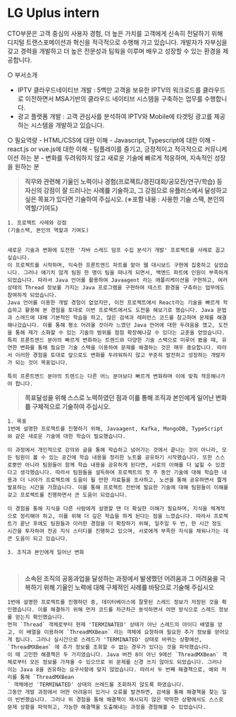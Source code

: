# LG Uplus intern



CTO부문은 고객 중심의 사용자 경험, 더 높은 가치를 고객에게 신속히 전달하기 위해 디지털 트랜스포메이션과 혁신을 적극적으로 수행해 가고 있습니다.
개발자가 자부심을 갖고 경력을 개발하고 더 높은 전문성과 팀웍을 이루며 배우고 성장할 수 있는 환경을 제공합니다.

○ 부서소개

- IPTV 클라우드네이티브 개발 : 5백만 고객을 보유한 IPTV의 워크로드를 클라우드로 이전하면서 MSA기반의 클라우드 네이티브 시스템을 구축하는 업무를 수행합니다.
- 광고 플랫폼 개발 : 고객 관심사를 분석하여 IPTV와 Mobile에 타겟팅 광고를 제공하는 시스템을 개발하고 있습니다.

○ 필요역량
\- HTML/CSS에 대한 이해
\- Javascript, Typescript에 대한 이해
\- react.js or vue.js에 대한 이해
\- 팀플레이를 즐기고, 긍정적이고 적극적으로 커뮤니케이션 하는 분
\- 변화를 두려워하지 않고 새로운 기술에 빠르게 적응하며, 지속적인 성장을 원하는 분



>**직무와 관련해 기울인 노력이나 경험(프로젝트/경진대회/공모전/연구/학습) 등 자신의 강점이 잘 드러나는 사례를 기술하고, 그 강점으로 유플러스에서 달성하고 싶은 목표가 있다면 기술하여 주십시오. (※포함 내용 : 사용한 기술 스택, 본인의 역할/기여도)** 

```korean
1. 프로젝트 사례와 강점 
(기술스택, 본인의 역할과 기여도)


새로운 기술과 변화에 도전한 '자바 스레드 덤프 수집 분석기 개발' 프로젝트를 사례로 꼽고 싶습니다.
이 프로젝트를 시작하며, 익숙한 프론트엔드 파트를 맡아 웹 대시보드 구현에 집중하고 싶었습니다. 그러나 얘기치 않게 팀원 한 명이 팀을 떠나게 되면서, 백엔드 파트에 인원이 부족하게 되었습니다. 따라서 Java 언어를 활용하여 Javaagent 라는 애플리케이션을 구현하고, 여러 상태의 Thread 정보를 가지는 Java 프로그램을 구현하여 테스트 환경을 구축하는 업무에도 참여하게 되었습니다.
Java 언어를 이용한 개발 경험이 없었지만, 이전 프로젝트에서 React라는 기술을 빠르게 학습하고 활용해 본 경험을 토대로 이번 프로젝트에서도 도전을 해보기로 했습니다. Java 문법과 스레드에 대해 기본적인 학습을 하고, 많은 검색과 레퍼런스 코드를 참고하며 문제를 해결해나갔습니다. 이를 통해 평소 어려울 것이라 느꼈던 Java 언어에 대한 두려움을 깼고, 도전을 통해 제가 소화할 수 있는 기술의 범위를 점점 확장해나갈 수 있다는 교훈을 얻었습니다.
특히 프론트엔드 분야의 빠르게 변화하는 트렌드와 다양한 기술 스택으로 미루어 봤을 때, 유연한 변화를 통해 필요한 기술 스택을 이용하여 문제를 해결하는 것은 매우 중요합니다. 따라서 이러한 경험을 토대로 앞으로도 변화를 두려워하지 않고 꾸준히 발전하고 성장하는 개발자가 되는 것이 목표입니다.

특히 프론트엔드 분야의 트렌드는 다른 어느 분야보다 빠르게 변화하며 이에 맞춰 적응해나가야 합니다. 
```





>**목표달성을 위해 스스로 노력하였던 점과 이를 통해 조직과 본인에게 일어난 변화를 구체적으로 기술하여 주십시오.**

```
1. 목표
1번에 설명한 프로젝트를 진행하기 위해, Javaagent, Kafka, MongoDB, TypeScript 와 같은 새로운 기술에 대한 학습이 필요했습니다.

이 과정에서 개인적으로 강의와 글을 통해 학습하고 넘어가는 것에서 끝나는 것이 아니라, 모든 팀원이 볼 수 있는 공간에 학습 내용을 정리한 노트를 공유하기 시작했습니다. 또한 스스로뿐만 아니라 팀원들이 함께 학습 내용을 공유하게 된다면, 서로의 이해를 더 넓힐 수 있겠다고 생각했습니다. 따라서 팀원들을 설득하여 프로젝트의 첫 주 동안 기술에 대해 학습한 내용과 더 나아가 프로젝트에 도움이 될 만한 자료들을 조사하고, 노션을 통해 공유하면서 짧게 발표하는 시간을 가졌습니다. 이를 통해 프로젝트 전반에 필요한 기술에 대해 팀원들이 이해를 갖고 프로젝트를 진행하면서 큰 도움이 되었습니다.

이 경험을 통해 지식을 다른 사람에게 설명할 땐 더 확실한 이해가 필요하며, 지식을 체계적으로 정리해야 하고, 이를 위해 더 깊은 학습을 하게 된다는 점을 느꼈습니다. 따라서 프로젝트가 끝난 후에도 팀원들과 이러한 경험을 더 확장하기 위해, 일주일 두 번, 한 시간 정도 시간을 투자하여 전공 지식 스터디를 진행하고 있으며, 서로에게 부족한 지식을 채워나가는 데 큰 도움이 되고 있습니다. 

3. 조직과 본인에게 일어난 변화 



```



>**소속된 조직의 공동과업을 달성하는 과정에서 발생했던 어려움과 그 어려움을 극복하기 위해 기울인 노력에 대해 구체적인 사례를 바탕으로 기술해 주십시오**

```
1번에 설명한 프로젝트를 진행하던 중, 데이터베이스에 잘못된 스레드 정보가 저장된 것을 확인했습니다. 이를 해결하기 위해 먼저 코드를 차근차근 분석하면서 어떤 방식으로 스레드 정보를 얻는지 확인했습니다.
먼저 `Thread` 객체로부터 현재 'TERMINATED' 상태가 아닌 스레드의 아이디 배열을 얻고, 이 배열을 이용하여 `ThreadMXBean` 라는 객체에 요청하여 필요한 추가 정보를 얻어오게 됩니다. 그러나 실시간으로 스레드가 'TERMINATED' 상태로 바뀌는 상황에선, `ThreadMXBean` 에 추가 정보를 조회할 수 없는 경우가 있다는 것을 파악했습니다.
이 때 고민한 해결책은 두 가지였습니다. Java 버전 8이 아닌 9에선 `ThreadMXBean` 객체로부터 모든 정보를 가져올 수 있으므로 위 문제를 신경 쓰지 않아도 되었습니다. 그러나 이는 Java 8을 권유하는 요구사항에 맞지 않았습니다. 따라서 두 번째 해결책으로, 예외 처리를 통해 `ThreadMXBean
` 객체에선 'TERMINATED' 상태의 쓰레드를 조회하지 않도록 하였습니다.
그동안 개발 과정에서 어떤 어려움이 있거나 오류를 발견하면, 검색을 통해 해결책을 찾는 일이 빈번했습니다. 그러나 위 경험을 통해 해결책이 제시되지 않은 막막한 상황에서도 스스로 문제 상황을 파악하고, 가능한 해결책을 도출해내는 과정을 경험해볼 수 있었습니다.
```





